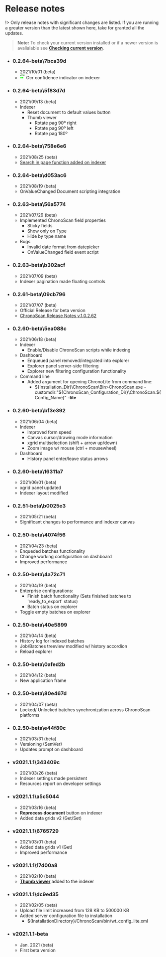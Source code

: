 
# Release notes

!> Only release notes with significant changes are listed. If you are running a greater version than the latest shown here, take for granted all the updates.

> **Note:** To check your current version installed or if a newer version is avalialable see [**Checking current version**](./documentation/checking-current-version).


* ### 0.2.64-beta\7bca39d
    * 2021/10/01 (beta)
    * <img src="./images/documentation/ocr_confidence/OCR_4.png" alt="Ocr conf" /> Ocr confidence indicator on indexer

* ### 0.2.64-beta\5f83d7d
    * 2021/09/13 (beta)
    * Indexer
        * Reset document to default values button
        * Thumb viewer
            * Rotate pag 90º right
            * Rotate pag 90º left
            * Rotate pag 180º

* ### 0.2.64-beta\758e6e6
    * 2021/08/25 (beta)
    * <i class="mdi mdi-magnify"></i> [Search in page function added on indexer](./documentation/chronolite/indexer/image-viewer/controls-menu/index)

* ### 0.2.64-beta\d053ac6
    * 2021/08/19 (beta)
    * OnValueChanged Document scripting integration 

* ### 0.2.63-beta\56a5774
    * 2021/07/29 (beta)
    * Implemented ChronoScan field properties
        * <i class="mdi mdi-stamper"></i> Sticky fields
        * Show only on Type
        * Hide by type name
    * <i class="mdi mdi-bug"></i> Bugs
        * Invalid date format from datepicker 
        * OnValueChanged field event script

* ### 0.2.63-beta\b302acf
    * 2021/07/09 (beta)
    * Indexer pagination made floating controls

* ### 0.2.61-beta\09cb796
    * 2021/07/07 (beta)
    * Official Release for beta version
    * [ChronoScan Release Notes v.1.0.2.62](https://chronoscan.org/features_whats-new.asp)

* ### 0.2.60-beta\5ea088c
    * 2021/06/18 (beta)
    * Indexer
        * Enable/Disable ChronoScan scripts while indexing
    * Dashboard
        * Enqueued panel removed/integrated into explorer
        * Explorer panel server-side filtering
        * Explorer new filtering configuration functionality
    * Command line
        * Added argument for opening ChronoLite from command line:  
            * ${Installation_Dir}\ChronoScan\Bin>ChronoScan.exe -customdir:"${ChronoScan_Configuration_Dir}\ChronoScan.${Config_Name}" **-lite** 

* ### 0.2.60-beta\bf3e392
    * 2021/06/04 (beta)
    * Indexer
        * Improved form speed
        * Canvas cursor/drawing mode information
        * xgrid multiselection (shift + arrow up/down)
        * Zoom image w/ mouse (ctrl + mousewheel)
    * Dashboard
        * History panel enter/leave status arrows

* ### 0.2.60-beta\16311a7
    * 2021/06/01 (beta)
    * xgrid panel updated
    * Indexer layout modified

* ### 0.2.51-beta\b0025e3
    * 2021/05/21 (beta)
    * Significant changes to performance and indexer canvas

* ### 0.2.50-beta\4074f56
    * 2021/04/23 (beta)
    * Enqueded batches functionality
    * Change working configuration on dashboard
    * Improved performance

* ### 0.2.50-beta\4a72c71
    * 2021/04/19 (beta)
    * Enterprise configurations: 
        * Finish batch functionality (Sets finished batches to 'ready_to_export' status)
        * Batch status on explorer
    * Toggle empty batches on explorer

* ### 0.2.50-beta\40e5899
    * 2021/04/14 (beta)
    * History log for indexed batches
    * Job/Batches treeview modified w/ history accordion
    * Reload explorer

* ### 0.2.50-beta\0afed2b
    * 2021/04/12 (beta)
    * New application frame

* ### 0.2.50-beta\80e467d
    * 2021/04/07 (beta)
    * <i class="mdi mdi-lock"></i> Locked/ Unlocked batches synchronization across ChronoScan platforms

* ### 0.2.50-beta\e44f80c
    * 2021/03/31 (beta)
    * Versioning (SemVer)
    * Updates prompt on dashboard

* ### v2021.1.1\343409c
    * 2021/03/26 (beta)
    * Indexer settings made persistent
    * Resources report on developer settings

* ### v2021.1.1\a5c5044
    * 2021/03/16 (beta)
    * <i class="mdi mdi-flash"></i> **Reprocess document** button on indexer
    * <i class="mdi mdi-grid"></i> Added data grids v2 (Get/Set)

* ### v2021.1.1\6765729
    * 2021/03/01 (beta)
    * <i class="mdi mdi-grid"></i> Added data grids v1 (Get) 
    * Improved performance

* ### v2021.1.1\17d00a8
    * 2021/02/10 (beta)
    * <i class="mdi mdi-image-multiple-outline"></i> [**Thumb viewer**](./documentation/chronolite/indexer/thumb-viewer/index) added to the indexer

* ### v2021.1.1\dc9ed35
    * 2021/02/05 (beta)
    * Upload file limit increased from 128 KB to 500000 KB
    * Added server configuration file to installation
        * ${InstallationDirectory}/ChronoScan/bin/wt_config_lite.xml

* ### v2021.1.1-beta
    * Jan. 2021 (beta)  
    * First beta version